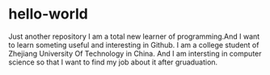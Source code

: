 # hello-world
Just another repository
I am a total new learner of programming.And I want to learn someting useful and interesting in Github.
I am a college student of Zhejiang University Of Technology in China.
And I am intersting in computer science so that I want to find my job about it after gruaduation.
